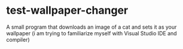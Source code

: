 # test-wallpaper-changer
A small program that downloads an image of a cat and sets it as your wallpaper (i am trying to familiarize myself with Visual Studio IDE and compiler)
